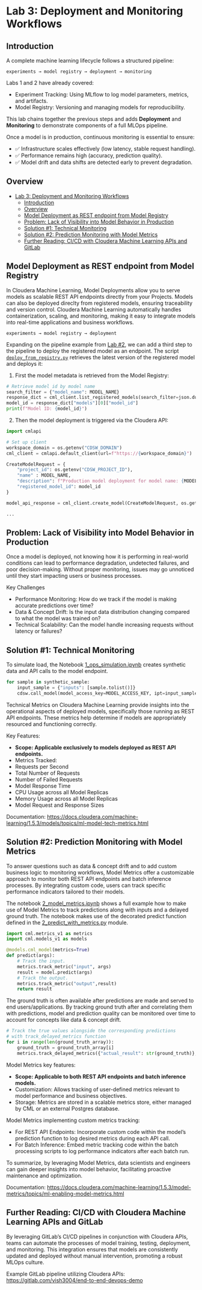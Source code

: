 # Lab 3: Deployment and Monitoring Workflows

## Introduction

A complete machine learning lifecycle follows a structured pipeline:

    experiments → model registry → deployment → monitoring

Labs 1 and 2 have already covered:
- Experiment Tracking: Using MLflow to log model parameters, metrics, and artifacts.
- Model Registry: Versioning and managing models for reproducibility.

This lab chains together the previous steps and adds **Deployment** and **Monitoring** to demonstrate components of a full MLOps pipeline.

Once a model is in production, continuous monitoring is essential to ensure:
- ✅ Infrastructure scales effectively (low latency, stable request handling).
- ✅ Performance remains high (accuracy, prediction quality).
- ✅ Model drift and data shifts are detected early to prevent degradation.

## Overview

- [Lab 3: Deployment and Monitoring Workflows](#lab-3-deployment-and-monitoring-workflows)
  - [Introduction](#introduction)
  - [Overview](#overview)
  - [Model Deployment as REST endpoint from Model Registry](#model-deployment-as-rest-endpoint-from-model-registry)
  - [Problem: Lack of Visibility into Model Behavior in Production](#problem-lack-of-visibility-into-model-behavior-in-production)
  - [Solution #1: Technical Monitoring](#solution-1-technical-monitoring)
  - [Solution #2: Prediction Monitoring with Model Metrics](#solution-2-prediction-monitoring-with-model-metrics)
  - [Further Reading: CI/CD with Cloudera Machine Learning APIs and GitLab](#further-reading-cicd-with-cloudera-machine-learning-apis-and-gitlab)

## Model Deployment as REST endpoint from Model Registry

In Cloudera Machine Learning, Model Deployments allow you to serve models as scalable REST API endpoints directly from your Projects. Models can also be deployed direclty from registered models, ensuring traceability and version control. Cloudera Machine Learning automatically handles containerization, scaling, and monitoring, making it easy to integrate models into real-time applications and business workflows.

    experiments → model registry → deployment

Expanding on the pipeline example from [Lab #2](../lab_2_model_registry/README.md#good-example-2-automation-with-cloudera-machine-learning-jobs-and-pipelines), we can add a third step to the pipeline to deploy the registered model as an endpoint. The script [`deploy_from_registry.py`](./deployment/deploy_from_registry.py) retrieves the latest version of the registered model and deploys it:

1. First the model metadata is retrieved from the Model Registry:

```python
# Retrieve model id by model name
search_filter = {"model_name": MODEL_NAME}
response_dict = cml_client.list_registered_models(search_filter=json.dumps(search_filter)).to_dict()
model_id = response_dict["models"][0]["model_id"]
print(f"Model ID: {model_id}")
```

2. Then the model deployment is triggered via the Cloudera API:

```python
import cmlapi

# Set up client
workspace_domain = os.getenv("CDSW_DOMAIN")
cml_client = cmlapi.default_client(url=f"https://{workspace_domain}")

CreateModelRequest = {
    "project_id": os.getenv("CDSW_PROJECT_ID"), 
    "name" : MODEL_NAME,
    "description": f"Production model deployment for model name: {MODEL_NAME}",
    "registered_model_id": model_id
}

model_api_response = cml_client.create_model(CreateModelRequest, os.getenv("CDSW_PROJECT_ID"))

...
```

## Problem: Lack of Visibility into Model Behavior in Production

Once a model is deployed, not knowing how it is performing in real-world conditions can lead to performance degradation, undetected failures, and poor decision-making. Without proper monitoring, issues may go unnoticed until they start impacting users or business processes.

Key Challenges
- Performance Monitoring: How do we track if the model is making accurate predictions over time?
- Data & Concept Drift: Is the input data distribution changing compared to what the model was trained on?
- Technical Scalability: Can the model handle increasing requests without latency or failures?

## Solution #1: Technical Monitoring

To simulate load, the Notebook [1_ops_simulation.ipynb](./monitoring/1_ops_simulation.ipynb) creates synthetic data and API calls to the model endpoint.

```python
for sample in synthetic_sample:
    input_sample = {"inputs": [sample.tolist()]}
    cdsw.call_model(model_access_key=MODEL_ACCESS_KEY, ipt=input_sample)
```

Technical Metrics on Cloudera Machine Learning provide insights into the operational aspects of deployed models, specifically those running as REST API endpoints. These metrics help determine if models are appropriately resourced and functioning correctly.

Key Features:
- **Scope: Applicable exclusively to models deployed as REST API endpoints.**
- Metrics Tracked:
- Requests per Second
- Total Number of Requests
- Number of Failed Requests
- Model Response Time
- CPU Usage across all Model Replicas
- Memory Usage across all Model Replicas
- Model Request and Response Sizes

Documentation: https://docs.cloudera.com/machine-learning/1.5.3/models/topics/ml-model-tech-metrics.html

## Solution #2: Prediction Monitoring with Model Metrics

To answer questions such as data & concept drift and to add custom business logic to monitoring workflows, Model Metrics offer a customizable approach to monitor both REST API endpoints and batch inference processes. By integrating custom code, users can track specific performance indicators tailored to their models.

The notebook [2_model_metrics.ipynb](./monitoring/2_model_metrics.ipynb) shows a full example how to make use of Model Metrics to track predictions along with inputs and a delayed ground truth. The notebook makes use of the decorated predict function defined in the [2_predict_with_metrics.py](./monitoring/2_predict_with_metrics.py) module.

```python
import cml.metrics_v1 as metrics
import cml.models_v1 as models

@models.cml_model(metrics=True)
def predict(args):
    # Track the input.
    metrics.track_metric("input", args)
    result = model.predict(args)
    # Track the output.
    metrics.track_metric("output",result)
    return result
```

The ground truth is often available after predictions are made and served to end users/applications. By tracking ground truth after and correlating them with predictions, model and prediction quality can be monitored over time to account for concepts like data & concept drift.

```python
# Track the true values alongside the corresponding predictions
# with track_delayed_metrics function
for i in range(len(ground_truth_array)):
    ground_truth = ground_truth_array[i]
    metrics.track_delayed_metrics({"actual_result": str(ground_truth)}, uuids[i], dev=True)
```

Model Metrics key features:
- **Scope: Applicable to both REST API endpoints and batch inference models.**
- Customization: Allows tracking of user-defined metrics relevant to model performance and business objectives.
- Storage: Metrics are stored in a scalable metrics store, either managed by CML or an external Postgres database.

Model Metrics implementing custom metrics tracking:
- For REST API Endpoints: Incorporate custom code within the model’s prediction function to log desired metrics during each API call.
- For Batch Inference: Embed metric tracking code within the batch processing scripts to log performance indicators after each batch run.

To summarize, by leveraging Model Metrics, data scientists and engineers can gain deeper insights into model behavior, facilitating proactive maintenance and optimization.

Documentation: https://docs.cloudera.com/machine-learning/1.5.3/model-metrics/topics/ml-enabling-model-metrics.html

## Further Reading: CI/CD with Cloudera Machine Learning APIs and GitLab

By leveraging GitLab’s CI/CD pipelines in conjunction with Cloudera APIs, teams can automate the processes of model training, testing, deployment, and monitoring. This integration ensures that models are consistently updated and deployed without manual intervention, promoting a robust MLOps culture.

Example GitLab pipeline utilizing Cloudera APIs: https://gitlab.com/vish3004/end-to-end-devops-demo
